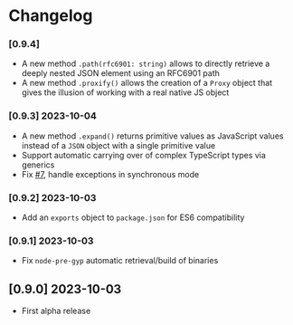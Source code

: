 # Changelog

### [0.9.4]

 - A new method `.path(rfc6901: string)` allows to directly retrieve a deeply nested JSON element using an RFC6901 path
 - A new method `.proxify()` allows the creation of a `Proxy` object that gives the illusion of working with a real native JS object

### [0.9.3] 2023-10-04

 - A new method `.expand()` returns primitive values as JavaScript values instead of a `JSON` object with a single primitive value
 - Support automatic carrying over of complex TypeScript types via generics
 - Fix [#7](https://github.com/mmomtchev/everything-json/issues/7), handle exceptions in synchronous mode

### [0.9.2] 2023-10-03

- Add an `exports` object to `package.json` for ES6 compatibility

### [0.9.1] 2023-10-03

- Fix `node-pre-gyp` automatic retrieval/build of binaries

## [0.9.0] 2023-10-03

- First alpha release

